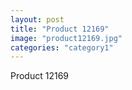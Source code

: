 ```yaml
---
layout: post
title: "Product 12169"
image: "product12169.jpg"
categories: "category1"
---
```

Product 12169
